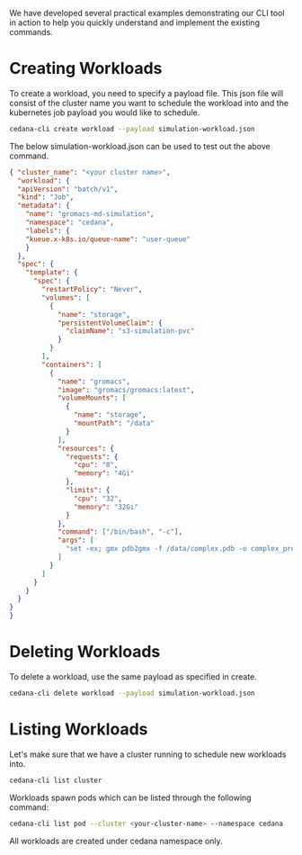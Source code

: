 We have developed several practical examples demonstrating our CLI tool in action to help you quickly understand and implement the existing commands.

# Creating Workloads

To create a workload, you need to specify a payload file. This json file will consist of the cluster name you want to schedule the workload into and the kubernetes job payload you would like to schedule.

```bash
cedana-cli create workload --payload simulation-workload.json
```
The below simulation-workload.json can be used to test out the above command.

```json
{ "cluster_name": "<your cluster name>",
  "workload": {
  "apiVersion": "batch/v1",
  "kind": "Job",
  "metadata": {
    "name": "gromacs-md-simulation",
    "namespace": "cedana",
    "labels": {
    "kueue.x-k8s.io/queue-name": "user-queue"
    }
  },
  "spec": {
    "template": {
      "spec": {
        "restartPolicy": "Never",
        "volumes": [
          {
            "name": "storage",
            "persistentVolumeClaim": {
              "claimName": "s3-simulation-pvc"
            }
          }
        ],
        "containers": [
          {
            "name": "gromacs",
            "image": "gromacs/gromacs:latest",
            "volumeMounts": [
              {
                "name": "storage",
                "mountPath": "/data"
              }
            ],
            "resources": {
              "requests": {
                "cpu": "8",
                "memory": "4Gi"
              },
              "limits": {
                "cpu": "32",
                "memory": "32Gi"
              }
            },
            "command": ["/bin/bash", "-c"],
            "args": [
              "set -ex; gmx pdb2gmx -f /data/complex.pdb -o complex_processed.gro -ff amber99sb -water tip3p; gmx editconf -f complex_processed.gro -o complex_newbox.gro -bt dodecahedron -d 1.0; echo \"17\" | gmx solvate -cp complex_newbox.gro -cs spc216.gro -o complex_solv.gro -p topol.top; gmx grompp -f /data/ions.mdp -c complex_solv.gro -p topol.top -o ions.tpr; echo \"13\" | gmx genion -s ions.tpr -o complex_solv_ions.gro -p topol.top -pname NA -nname CL -neutral; gmx editconf -f complex_solv_ions.gro -o complex_solv_ions_center.gro -c; gmx grompp -f /data/em.mdp -c complex_solv_ions_center.gro -p topol.top -o em.tpr; gmx mdrun -deffnm em; echo \"0\" | gmx trjconv -s em.tpr -f em.gro -o em_whole.gro -pbc whole; echo -e \"1\\n0\" | gmx trjconv -s em.tpr -f em_whole.gro -o em_cluster.gro -pbc cluster; echo -e \"1\\n0\" | gmx trjconv -s em.tpr -f em_cluster.gro -o em_centered.gro -center; gmx grompp -f /data/nvt.mdp -c em_centered.gro -r em_centered.gro -p topol.top -o nvt.tpr; gmx mdrun -deffnm nvt; echo \"0\" | gmx trjconv -s nvt.tpr -f nvt.gro -o nvt_whole.gro -pbc whole; echo -e \"1\\n0\" | gmx trjconv -s nvt.tpr -f nvt_whole.gro -o nvt_cluster.gro -pbc cluster; echo -e \"1\\n0\" | gmx trjconv -s nvt.tpr -f nvt_cluster.gro -o nvt_centered.gro -center; gmx grompp -f /data/npt.mdp -c nvt_centered.gro -r nvt_centered.gro -t nvt.cpt -p topol.top -o npt.tpr; gmx mdrun -deffnm npt; echo \"0\" | gmx trjconv -s npt.tpr -f npt.gro -o npt_whole.gro -pbc whole; echo -e \"1\\n0\" | gmx trjconv -s npt.tpr -f npt_whole.gro -o npt_cluster.gro -pbc cluster; echo -e \"1\\n0\" | gmx trjconv -s npt.tpr -f npt_cluster.gro -o npt_centered.gro -center; gmx grompp -f /data/md.mdp -c npt_centered.gro -t npt.cpt -p topol.top -o md.tpr; gmx mdrun -deffnm md"
            ]
          }
        ]
      }
    }
  }
}
}
```

# Deleting Workloads

To delete a workload, use the same payload as specified in create. 

```bash
cedana-cli delete workload --payload simulation-workload.json
```

# Listing Workloads

Let's make sure that we have a cluster running to schedule new workloads into.

```bash
cedana-cli list cluster
```

Workloads spawn pods which can be listed through the following command:

```bash
cedana-cli list pod --cluster <your-cluster-name> --namespace cedana
```

All workloads are created under cedana namespace only.
